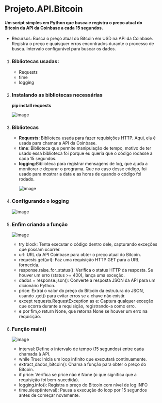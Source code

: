 # Projeto.API.Bitcoin
<h4>Um script simples em Python que busca e registra o preço atual do Bitcoin da API da Coinbase a cada 15 segundos.</h4>
<ul>
  <li>Recursos: Busca o preço atual do Bitcoin em USD na API da Coinbase.
Registra o preço e quaisquer erros encontrados durante o processo de busca.
Intervalo configurável para buscar os dados.</li>
</ul>
<ol>
  
  <li><h3>Bibliotecas usadas:</h3></li>
  <ul>
    <li>Requests</li>
    <li>time</li>
    <li>logging</li>
  </ul>
  <li><h3>Instalando as bibliotecas necessárias</h3></li>
  <b>pip install requests </b>
  
  ![image](https://github.com/user-attachments/assets/585045bc-741c-40f6-9823-b404f59e1d73)



  
<li><h3>Bibliotecas</h3></li>
<ul>
  <li><b>Requests: </b>Biblioteca usada para fazer requisições HTTP. Aqui, ela é usada para chamar a API da Coinbase. </li>
  <li><b>time: </b> Biblioteca que permite manipulação de tempo, motivo de ter usado essa biblioteca foi porque eu queria que o código rodasse a cada 15 segundos.</li>
  <li><b>logging:</b>Biblioteca para registrar mensagens de log, que ajuda a monitorar e depurar o programa. Que no caso desse código, foi usado para mostrar a data e as horas de quando o código foi rodado. </li>
  
  ![image](https://github.com/user-attachments/assets/91a68993-cffe-43d5-ac5c-50ea7f3a81ec)

</ul>

<li><h3>Configurando o logging</h3></li>

![image](https://github.com/user-attachments/assets/d444be25-b3ed-4e1f-b444-6b4ecb992fa4)

<li><h3>Enfim criando a função</h3></li>


![image](https://github.com/user-attachments/assets/dfd7f76e-1941-4774-874d-c83eb4b9f8cf)



<ul>
  <li>try block: Tenta executar o código dentro dele, capturando exceções que possam ocorrer.</li>
  <li>url: URL da API Coinbase para obter o preço atual do Bitcoin.</li>
  <li>requests.get(url): Faz uma requisição HTTP GET para a URL fornecida.</li>
  <li>response.raise_for_status(): Verifica o status HTTP da resposta. Se houver um erro (status >= 400), lança uma exceção.</li>
  <li>dados = response.json(): Converte a resposta JSON da API para um dicionário Python.</li>
  <li>price: Extrai o valor do preço do Bitcoin da estrutura do JSON, usando .get() para evitar erros se a chave não existir.</li>
  <li>except requests.RequestException as e: Captura qualquer exceção que ocorra durante a requisição, registrando-a como erro.</li>
  <li> e por fim,o return None, que retorna None se houver um erro na requisição.</li>
</ul>

<li><h3>Função main()</h3></li>

![image](https://github.com/user-attachments/assets/4e215e2b-e8d1-40c6-a82c-9ff1c5f2ad80)


<ul>
  <li>interval: Define o intervalo de tempo (15 segundos) entre cada chamada à API.</li>
  <li>while True: Inicia um loop infinito que executará continuamente.</li>
  <li>extract_dados_bitcoin(): Chama a função para obter o preço do Bitcoin.</li>
  <li>if price: Verifica se price não é None (o que significa que a requisição foi bem-sucedida).</li>
  <li>logging.info(): Registra o preço do Bitcoin com nível de log INFO</li>
  <li>time.sleep(interval): Pausa a execução do loop por 15 segundos antes de começar novamente.</li>
</ul>

  
</ol>
